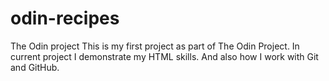 # odin-recipes

The Odin project
This is my first project as part of The Odin Project.
In current project I demonstrate my HTML skills.
And also how I work with Git and GitHub.
